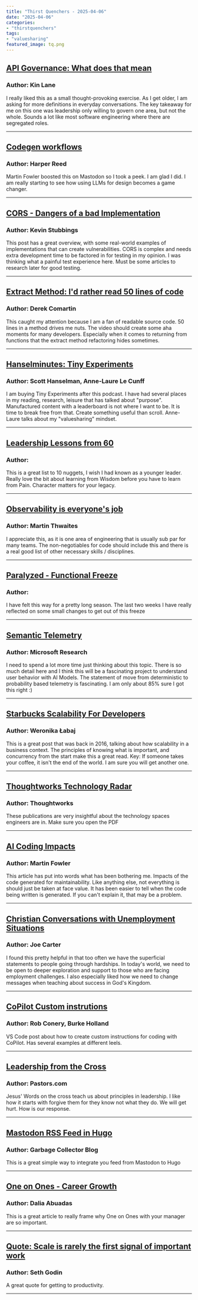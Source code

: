 ```yaml
---
title: "Thirst Quenchers - 2025-04-06"
date: "2025-04-06"
categories:
- "thirstquenchers"
tags:
- "valuesharing"
featured_image: tq.png
---
```



## [API Governance: What does that mean](https://apievangelist.com/2025/04/02/what-is-it-you-are-governing-when-you-say-api-governance/)

### Author: Kin Lane

 I really liked this as a small thought-provoking exercise. As I get older, I am asking for more definitions in everyday conversations. The key takeaway for me on this one was leadership only willing to govern one area, but not the whole. Sounds a lot like most software engineering where there are segregated roles.

***

 ## [Codegen workflows](https://harper.blog/2025/02/16/my-llm-codegen-workflow-atm/)

### Author: Harper Reed

 Martin Fowler boosted this on Mastodon so I took a peek. I am glad I did. I am really starting to see how using LLMs for design becomes a game changer. 

***

 ## [CORS - Dangers of a bad Implementation](https://github.blog/security/application-security/localhost-dangers-cors-and-dns-rebinding/)

### Author: Kevin Stubbings

 This post has a great overview, with some real-world examples of implementations that can create vulnerabilities. CORS is complex and needs extra development time to be factored in for testing in my opinion. I was thinking what a painful test experience here. Must be some articles to research later for good testing. 

***

 ## [Extract Method: I'd rather read 50 lines of code](https://codeopinion.com/id-rather-read-50-lines-than-extract-method-refactoring/)

### Author: Derek Comartin

 This caught my attention because I am a fan of readable source code. 50 lines in a method drives me nuts. The video should create some aha moments for many developers. Especially when it comes to returning from functions that the extract method refactoring hides sometimes.

***

 ## [Hanselminutes: Tiny Experiments](https://www.hanselminutes.com/991/tiny-experiments-with-anne-laure-le-cunff)

### Author: Scott Hanselman, Anne-Laure Le Cunff

 I am buying Tiny Experiments after this podcast. I have had several places in my reading, research, leisure that has talked about "purpose". Manufactured content with a leaderboard is not where I want to be. It is time to break free from that. Create something useful than scroll. Anne-Laure talks about my "valuesharing" mindset.

***

 ## [Leadership Lessons from 60 ](https://careynieuwhof.com/leadership-lessons-from-60/)

### Author: 

 This is a great list to 10 nuggets, I wish I had known as a younger leader. Really love the bit about learning from Wisdom before you have to learn from Pain. Character matters for your legacy.

***

 ## [Observability is everyone's job](https://thenewstack.io/observability-every-engineers-job-not-just-ops-problem/)

### Author: Martin Thwaites

 I appreciate this, as it is one area of engineering that is usually sub par for many teams. The non-negotiables for code should include this and there is a real good list of other necessary skills / disciplines.

***

 ## [Paralyzed - Functional Freeze](https://nesslabs.com/functional-freeze)

### Author: 

 I have felt this way for a pretty long season. The last two weeks I have really reflected on some small changes to get out of this freeze

***

 ## [Semantic Telemetry](https://www.microsoft.com/en-us/research/project/semantic-telemetry/)

### Author: Microsoft Research

 I need to spend a lot more time just thinking about this topic. There is so much detail here and I think this will be a fascinating project to understand user behavior with AI Models. The statement of move from deterministic to probability based telemetry is fascinating. I am only about 85% sure I got this right :)

***

 ## [Starbucks Scalability For Developers](https://particular.net/blog/what-starbucks-can-teach-us-about-software-scalability)

### Author: Weronika Łabaj

 This is a great post that was back in 2016, talking about how scalability in a business context. The principles of knowing what is important, and concurrency from the start make this a great read. Key: If someone takes your coffee, it isn't the end of the world. I am sure you will get another one.

***

 ## [Thoughtworks Technology Radar](https://www.thoughtworks.com/radar)

### Author: Thoughtworks 

 These publications are very insightful about the technology spaces engineers are in. Make sure you open the PDF

***



## [AI Coding Impacts](https://martinfowler.com/articles/exploring-gen-ai.html#memo-13)

### Author: Martin Fowler

 This article has put into words what has been bothering me. Impacts of the code generated for maintainability. Like anything else, not everything is should just be taken at face value. It has been easier to tell when the code being written is generated. If you can't explain it, that may be a problem.

***

 ## [Christian Conversations with Unemployment Situations](https://www.thegospelcoalition.org/article/spiritual-care-unemployed/)

### Author: Joe Carter

 I found this pretty helpful in that too often we have the superficial statements to people going through hardships. In today's world, we need to be open to deeper exploration and support to those who are facing employment challenges. I also especially liked how we need to change messages when teaching about success in God's Kingdom.

***

 ## [CoPilot Custom instrutions](https://code.visualstudio.com/blogs/2025/03/26/custom-instructions)

### Author: Rob Conery, Burke Holland

 VS Code post about how to create custom instructions for coding with CoPilot. Has several examples at different leels.

***

 ## [Leadership from the Cross](https://blog.pastors.com/articles/what-jesus-words-on-the-cross-teach-about-leadership/)

### Author: Pastors.com

 Jesus' Words on the cross teach us about principles in leadership. I like how it starts with forgive them for they know not what they do. We will get hurt. How is our response.

***

 ## [Mastodon RSS Feed in Hugo](https://blog.zedas.fr/posts/integrate-mastodon-feed-to-hugo/)

### Author: Garbage Collector Blog

 This is a great simple way to integrate you feed from Mastodon to Hugo

***

 ## [One on Ones - Career Growth](https://github.blog/developer-skills/career-growth/how-engineers-can-use-one-on-ones-with-their-manager-to-accelerate-career-growth/)

### Author: Dalia Abuadas

 This is a great article to really frame why One on Ones with your manager are so important.

***

 ## [Quote: Scale is rarely the first signal of important work](https://seths.blog/2025/03/the-nse-confusions/)

### Author: Seth Godin

 A great quote for getting to productivity.

***

